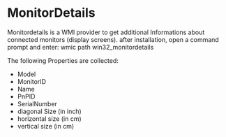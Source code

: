 # MonitorDetails
Monitordetails is a WMI provider to get additional Informations about connected monitors (display screens). 
after installation, open a command prompt and enter:  wmic path win32_monitordetails

The following Properties are collected:
- Model
- MonitorID
- Name
- PnPID
- SerialNumber
- diagonal Size (in inch)
- horizontal size (in cm)
- vertical size (in cm)
